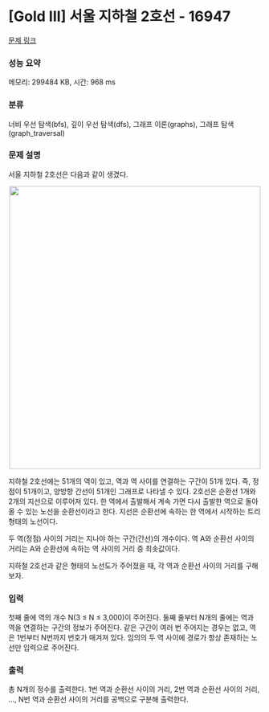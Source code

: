 # [Gold III] 서울 지하철 2호선 - 16947 

[문제 링크](https://www.acmicpc.net/problem/16947) 

### 성능 요약

메모리: 299484 KB, 시간: 968 ms

### 분류

너비 우선 탐색(bfs), 깊이 우선 탐색(dfs), 그래프 이론(graphs), 그래프 탐색(graph_traversal)

### 문제 설명

<p>서울 지하철 2호선은 다음과 같이 생겼다.</p>

<p style="text-align: center;"><img alt="" src="https://upload.acmicpc.net/c7f4e70a-f1d0-4f11-8eb1-91a3baedc002/-/preview/" style="width: 500px; height: 563px;"></p>

<p>지하철 2호선에는 51개의 역이 있고, 역과 역 사이를 연결하는 구간이 51개 있다. 즉, 정점이 51개이고, 양방향 간선이 51개인 그래프로 나타낼 수 있다. 2호선은 순환선 1개와 2개의 지선으로 이루어져 있다. 한 역에서 출발해서 계속 가면 다시 출발한 역으로 돌아올 수 있는 노선을 순환선이라고 한다. 지선은 순환선에 속하는 한 역에서 시작하는 트리 형태의 노선이다.</p>

<p>두 역(정점) 사이의 거리는 지나야 하는 구간(간선)의 개수이다. 역 A와 순환선 사이의 거리는 A와 순환선에 속하는 역 사이의 거리 중 최솟값이다.</p>

<p>지하철 2호선과 같은 형태의 노선도가 주어졌을 때, 각 역과 순환선 사이의 거리를 구해보자.</p>

### 입력 

 <p>첫째 줄에 역의 개수 N(3 ≤ N ≤ 3,000)이 주어진다. 둘째 줄부터 N개의 줄에는 역과 역을 연결하는 구간의 정보가 주어진다. 같은 구간이 여러 번 주어지는 경우는 없고, 역은 1번부터 N번까지 번호가 매겨져 있다. 임의의 두 역 사이에 경로가 항상 존재하는 노선만 입력으로 주어진다.</p>

### 출력 

 <p>총 N개의 정수를 출력한다. 1번 역과 순환선 사이의 거리, 2번 역과 순환선 사이의 거리, ..., N번 역과 순환선 사이의 거리를 공백으로 구분해 출력한다.</p>

